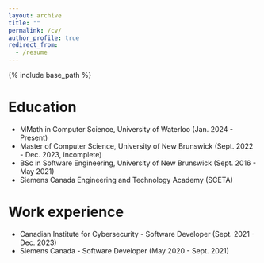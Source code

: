 ```yaml
---
layout: archive
title: ""
permalink: /cv/
author_profile: true
redirect_from:
  - /resume
---
```


{% include base_path %}

Education
======
* MMath in Computer Science, University of Waterloo (Jan. 2024 - Present)
* Master of Computer Science, University of New Brunswick (Sept. 2022 - Dec. 2023, incomplete)
* BSc in Software Engineering, University of New Brunswick (Sept. 2016 - May 2021)
* Siemens Canada Engineering and Technology Academy (SCETA)

Work experience
======
* Canadian Institute for Cybersecurity - Software Developer (Sept. 2021 - Dec. 2023)
* Siemens Canada - Software Developer (May 2020 - Sept. 2021)

